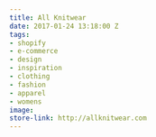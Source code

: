 ```yaml
---
title: All Knitwear
date: 2017-01-24 13:18:00 Z
tags:
- shopify
- e-commerce
- design
- inspiration
- clothing
- fashion
- apparel
- womens
image: 
store-link: http://allknitwear.com
---
```


